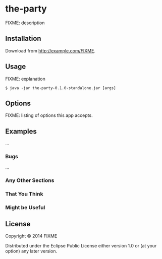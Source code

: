 # the-party

FIXME: description

## Installation

Download from http://example.com/FIXME.

## Usage

FIXME: explanation

    $ java -jar the-party-0.1.0-standalone.jar [args]

## Options

FIXME: listing of options this app accepts.

## Examples

...

### Bugs

...

### Any Other Sections
### That You Think
### Might be Useful

## License

Copyright © 2014 FIXME

Distributed under the Eclipse Public License either version 1.0 or (at
your option) any later version.

